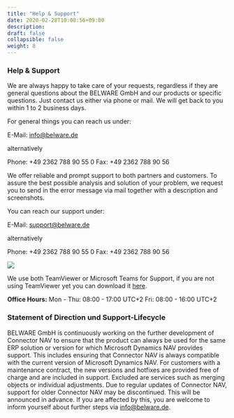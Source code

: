 ```yaml
---
title: "Help & Support"
date: 2020-02-28T10:08:56+09:00
description: 
draft: false
collapsible: false
weight: 8
---
```

### Help & Support

We are always happy to take care of your requests, regardless if they are general questions about the BELWARE GmbH and our products or specific questions. Just contact us either via phone or mail. We will get back to you within 1 to 2 business days.

For general things you can reach us under:

E-Mail: info@belware.de

alternatively

Phone: +49 2362 788 90 55 0
Fax: +49 2362 788 90 56

We offer reliable and prompt support to both partners and customers. To assure the best possible analysis and solution of your problem, we request you to send in the error message via mail together with a description and screenshots.

You can reach our support under:

E-Mail: support@belware.de

alternatively

Phone: +49 2362 788 90 55 0
Fax: +49 2362 788 90 56

![](images/Support/TeamviewerTeams.PNG)

We use both TeamViewer or Microsoft Teams for Support, if you are not using TeamViewer yet you can download it [here](https://get.teamviewer.com/belware).

**Office Hours:**
Mon - Thu: 08:00 - 17:00 UTC+2
Fri: 08:00 - 16:00 UTC+2

### Statement of Direction und Support-Lifecycle

BELWARE GmbH is continuously working on the further development of Connector NAV to ensure that the product can always be used for the same ERP solution or version for which Microsoft Dynamics NAV provides support. This includes ensuring that Connector NAV is always compatible with the current version of Microsoft Dynamics NAV. For customers with a maintenance contract, the new versions and hotfixes are provided free of charge and are included in support. Excluded are services such as merging objects or individual adjustments. Due to regular updates of Connector NAV, support for older Connector NAV may be discontinued. This will be announced in advance. If you are affected by this, you are welcome to inform yourself about further steps via info@belware.de.